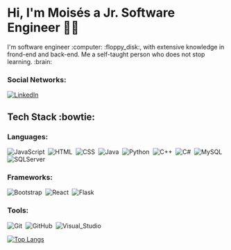 # Hi, I'm Moisés a Jr. Software Engineer :man_technologist:

<p>I'm software engineer :computer: :floppy_disk:, with extensive knowledge in frond-end and back-end. Me a self-taught person who does not stop learning. :brain: </p>

### Social Networks:

[![LinkedIn](https://i.imgur.com/mnAsGOC.png)](https://www.linkedin.com/in/moiss/)



## Tech Stack :bowtie:

### Languages:
![JavaScript](https://img.shields.io/badge/JavaScript-fafa3c?style=for-the-badge&logo=JavaScript&logoColor=white&labelColor=101010)&nbsp;
![HTML](https://img.shields.io/badge/HTML-f58e20?style=for-the-badge&logo=HTML5&logoColor=white&labelColor=101010)&nbsp;
![CSS](https://img.shields.io/badge/CSS-1cb3ff?style=for-the-badge&logo=CSS3&logoColor=white&labelColor=101010)&nbsp;
![Java](https://img.shields.io/badge/Java-f51b1b?style=for-the-badge&logo=Java&logoColor=white&labelColor=101010)&nbsp;
![Python](https://img.shields.io/badge/Python-edde07?style=for-the-badge&logo=Python&logoColor=white&labelColor=101010)&nbsp;
![C++](https://img.shields.io/badge/C++-1127f2?style=for-the-badge&logo=c%2b%2b&logoColor=white&labelColor=101010)&nbsp;
![C#](https://img.shields.io/badge/C_Sharp-5336e3?style=for-the-badge&logo=c-sharp&logoColor=white&labelColor=101010)&nbsp;
![MySQL](https://img.shields.io/badge/MySQL-2578b8?style=for-the-badge&logo=MySQL&logoColor=white&labelColor=101010)&nbsp;
![SQLServer](https://img.shields.io/badge/SQL_Server-e33636?style=for-the-badge&logo=sql&logoColor=white&labelColor=101010)&nbsp;
### Frameworks:
![Bootstrap](https://img.shields.io/badge/Bootstrap-ed6dd6?style=for-the-badge&logo=Bootstrap&logoColor=white&labelColor=101010)&nbsp;
![React](https://img.shields.io/badge/React-08c75e?style=for-the-badge&logo=React&logoColor=white&labelColor=101010)&nbsp;
![Flask](https://img.shields.io/badge/Flask-2578b8?style=for-the-badge&logo=Flask&logoColor=white&labelColor=101010)&nbsp;

### Tools:
![Git](https://img.shields.io/badge/Git-ed3907?style=for-the-badge&logo=Git&logoColor=white&labelColor=101010)&nbsp;
![GitHub](https://img.shields.io/badge/GitHub-546573?style=for-the-badge&logo=GitHub&logoColor=white&labelColor=101010)&nbsp;
![Visual_Studio](https://img.shields.io/badge/Visual_Studio-53aaed?style=for-the-badge&logo=Visual-Studio&logoColor=white&labelColor=101010)&nbsp;


[![Top Langs](https://github-readme-stats.vercel.app/api/top-langs/?username=ingmoiss&langs_count=8)](https://github.com/ingmoiss/github-readme-stats)






